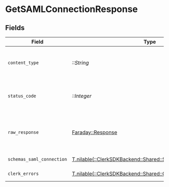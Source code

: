 # GetSAMLConnectionResponse


## Fields

| Field                                                                                                       | Type                                                                                                        | Required                                                                                                    | Description                                                                                                 |
| ----------------------------------------------------------------------------------------------------------- | ----------------------------------------------------------------------------------------------------------- | ----------------------------------------------------------------------------------------------------------- | ----------------------------------------------------------------------------------------------------------- |
| `content_type`                                                                                              | *::String*                                                                                                  | :heavy_check_mark:                                                                                          | HTTP response content type for this operation                                                               |
| `status_code`                                                                                               | *::Integer*                                                                                                 | :heavy_check_mark:                                                                                          | HTTP response status code for this operation                                                                |
| `raw_response`                                                                                              | [Faraday::Response](https://www.rubydoc.info/gems/faraday/Faraday/Response)                                 | :heavy_check_mark:                                                                                          | Raw HTTP response; suitable for custom response parsing                                                     |
| `schemas_saml_connection`                                                                                   | [T.nilable(::ClerkSDKBackend::Shared::SchemasSAMLConnection)](../../models/shared/schemassamlconnection.md) | :heavy_minus_sign:                                                                                          | A SAML Connection                                                                                           |
| `clerk_errors`                                                                                              | [T.nilable(::ClerkSDKBackend::Shared::ClerkErrors)](../../models/shared/clerkerrors.md)                     | :heavy_minus_sign:                                                                                          | Payment required                                                                                            |